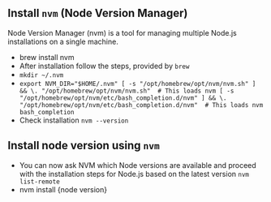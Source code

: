 ## Install `nvm` (Node Version Manager) 
Node Version Manager (nvm) is a tool for managing multiple Node.js installations on a single machine.
- brew install nvm
- After installation follow the steps, provided by `brew`
- `mkdir ~/.nvm`
- `export NVM_DIR="$HOME/.nvm"
  [ -s "/opt/homebrew/opt/nvm/nvm.sh" ] && \. "/opt/homebrew/opt/nvm/nvm.sh"  # This loads nvm
  [ -s "/opt/homebrew/opt/nvm/etc/bash_completion.d/nvm" ] && \. "/opt/homebrew/opt/nvm/etc/bash_completion.d/nvm"  # This loads nvm bash_completion`
- Check installation `nvm --version`

## Install node version using `nvm`
- You can now ask NVM which Node versions are available and proceed with the installation steps for Node.js based on the latest version `nvm list-remote`
- nvm install {node version}
